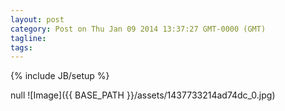 ```yaml
---
layout: post
category: Post on Thu Jan 09 2014 13:37:27 GMT-0000 (GMT)
tagline: 
tags: 
---
```

{% include JB/setup %}

null
 ![Image]({{ BASE_PATH }}/assets/1437733214ad74dc_0.jpg)